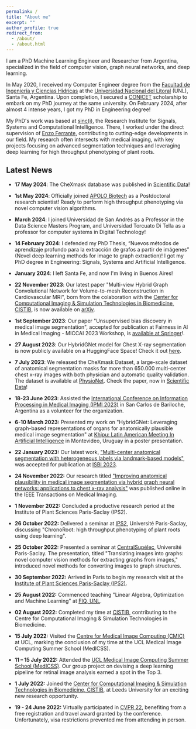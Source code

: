 ```yaml
---
permalink: /
title: "About me"
excerpt: ""
author_profile: true
redirect_from: 
  - /about/
  - /about.html
---
```


I am a PhD Machine Learning Engineer and Researcher from Argentina, specialized in the field of computer vision, graph neural networks, and deep learning. 

In May 2020, I received my Computer Engineer degree from the [Facultad de Ingeniería y Ciencias Hídricas](http://fich.unl.edu.ar) at the [Universidad Nacional del Litoral](https://unl.edu.ar) (UNL), Santa Fe, Argentina. Upon completion, I secured a [CONICET](https://www.conicet.gov.ar/) scholarship to embark on my PhD journey at the same university. On February 2024, after almost 4 intense years, I got my PhD in Engineering degree!

My PhD's work was based at [sinc(i)](https://sinc.unl.edu.ar/), the Research Institute for Signals, Systems and Computational Intelligence. There, I worked under the direct supervision of [Enzo Ferrante](https://eferrante.github.io), contributing to cutting-edge developments in our field. My research often intersects with medical imaging, with key projects focusing on advanced segmentation techniques and leveraging deep learning for high throughput phenotyping of plant roots.

## **Latest News**

- **17 May 2024**: The CheXmask database was published in [Scientific Data](https://www.nature.com/articles/s41597-024-03358-1)!

- **1st May 2024**: Officially joined [APOLO Biotech](https://apolobiotech.com.ar/) as a Postdoctoral research scientist! Ready to perform high throughput phenotyping via novel computer vision algorithms.

- **March 2024**: I joined Universidad de San Andrés as a Professor in the Data Science Masters Program, and Universidad Torcuato Di Tella as a professor for computer systems in Digital Technology!
  
- **14 February 2024**: I defended my PhD Thesis, “Nuevos métodos de aprendizaje profundo para la extracción de grafos a partir de imágenes” (Novel deep learning methods for image to graph extraction)! I got my PhD degree in Engineering: Signals, Systems and Artificial Intelligence.

- **January 2024**: I left Santa Fe, and now I'm living in Buenos Aires!

- **22 November 2023**: Our latest paper "Multi-view Hybrid Graph Convolutional Network for Volume-to-mesh Reconstruction in Cardiovascular MRI", born from the colaboration with the [Center for Computational Imaging & Simulation Technologies in Biomedicine, CISTIB](https://www.cistib.org/), is now available on [arXiv](https://arxiv.org/abs/2311.13706).

- **1st September 2023**: Our paper "Unsupervised bias discovery in medical image segmentation", accepted for publication at Fairness in AI in Medical Imaging - MICCAI 2023 Workshop, is [available at Springer](https://link.springer.com/chapter/10.1007/978-3-031-45249-9_26)!.

- **27 August 2023**: Our HybridGNet model for Chest X-ray segmentation is now publicly available on a HuggingFace Space! Check it out [here](https://huggingface.co/spaces/ngaggion/Chest-x-ray-HybridGNet-Segmentation).

- **7 July 2023**: We released the CheXmask Dataset, a large-scale dataset of anatomical segmentation masks for more than 650.000 multi-center chest x-ray images with both physician and automatic quality validation. The dataset is available at [PhysioNet](https://physionet.org/content/chexmask-cxr-segmentation-data). Check the paper, now in [Scientific Data](https://www.nature.com/articles/s41597-024-03358-1)!

- **18-23 June 2023**: Assisted the [International Conference on Information Processing in Medical Imaging (IPMI 2023)](https://ipmi2023.org/) in San Carlos de Bariloche, Argentina as a volunteer for the organization.

- **6-10 March 2023:** Presented my work on "HybridGNet: Leveraging graph-based representations of organs for anatomically plausible medical image segmentation" at [Khipu: Latin American Meeting In Artificial Intelligence](https://khipu.ai/) in Montevideo, Uruguay in a poster presentation.
  
- **22 January 2023:** Our latest work, ["Multi-center anatomical segmentation with heterogeneous labels via landmark-based models"](https://arxiv.org/abs/2211.07395), was accepted for publication at [ISBI 2023](http://2023.biomedicalimaging.org/en/). 

- **24 November 2022:** Our research titled ["Improving anatomical plausibility in medical image segmentation via hybrid graph neural networks: applications to chest x-ray analysis"](https://ieeexplore.ieee.org/document/9963582) was published online in the IEEE Transactions on Medical Imaging. 

- **1 November 2022:** Concluded a productive research period at the Institute of Plant Sciences Paris-Saclay (IPS2).

- **26 October 2022:** Delivered a seminar at [IPS2](https://ips2.u-psud.fr/fr/index.html), Université Paris-Saclay, discussing "ChronoRoot: high throughput phenotyping of plant roots using deep learning". 

- **25 October 2022:** Presented a seminar at [CentralSupélec](https://www.centralesupelec.fr/), Université Paris-Saclay. The presentation, titled "Translating images into graphs: novel computer vision methods for extracting graphs from images," introduced novel methods for converting images to graph structures.

- **30 September 2022:** Arrived in Paris to begin my research visit at the [Institute of Plant Sciences Paris-Saclay (IPS2)](https://ips2.u-psud.fr/fr/index.html).

- **25 August 2022:** Commenced teaching "Linear Algebra, Optimization and Machine Learning" at [FIQ, UNL](http://fich.unl.edu.ar).

- **02 August 2022:** Completed my time at [CISTIB](https://www.cistib.org/), contributing to the Centre for Computational Imaging & Simulation Technologies in Biomedicine.

- **15 July 2022:** Visited the [Centre for Medical Image Computing (CMIC)](https://www.ucl.ac.uk/medical-image-computing/) at UCL, marking the conclusion of my time at the UCL Medical Image Computing Summer School (MedICSS).

- **11 – 15 July 2022:** Attended the [UCL Medical Image Computing Summer School (MedICSS)](https://medicss.cs.ucl.ac.uk/). Our group project on devising a deep learning pipeline for retinal image analysis earned a spot in the Top 3.

- **1 July 2022:** Joined the [Center for Computational Imaging & Simulation Technologies in Biomedicine, CISTIB](https://www.cistib.org/), at Leeds University for an exciting new research opportunity.

- **19 - 24 June 2022:** Virtually participated in [CVPR 22](https://cvpr2022.thecvf.com/), benefiting from a free registration and travel award granted by the conference. Unfortunately, visa restrictions prevented me from attending in person.
